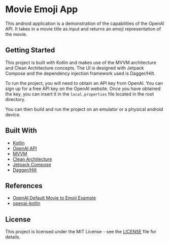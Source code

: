 # Movie Emoji App

This android application is a demonstration of the capabilities of the OpenAI API. It takes in a movie title as input and returns an emoji representation of the movie.

## Getting Started

This project is built with Kotlin and makes use of the MVVM architecture and Clean Architecture concepts. The UI is designed with Jetpack Compose and the dependency injection framework used is Dagger/Hilt.

To run the project, you will need to obtain an API key from OpenAI. You can sign up for a free API key on the OpenAI website. Once you have obtained the key, you can insert it in the `local.properties` file located in the root directory.

You can then build and run the project on an emulator or a physical android device.

## Built With

- [Kotlin](https://kotlinlang.org/)
- [OpenAI API](https://beta.openai.com/)
- [MVVM](https://developer.android.com/jetpack/docs/guide#recommended-app-arch)
- [Clean Architecture](https://blog.cleancoder.com/uncle-bob/2012/08/13/the-clean-architecture.html)
- [Jetpack Compose](https://developer.android.com/jetpack/compose)
- [Dagger/Hilt](https://dagger.dev/hilt/)

## References

- [OpenAI Default Movie to Emoji Example](https://beta.openai.com/examples/default-movie-to-emoji)
- [openai-kotlin](https://github.com/Aallam/openai-kotlin)

## License

This project is licensed under the MIT License - see the [LICENSE](LICENSE) file for details.
